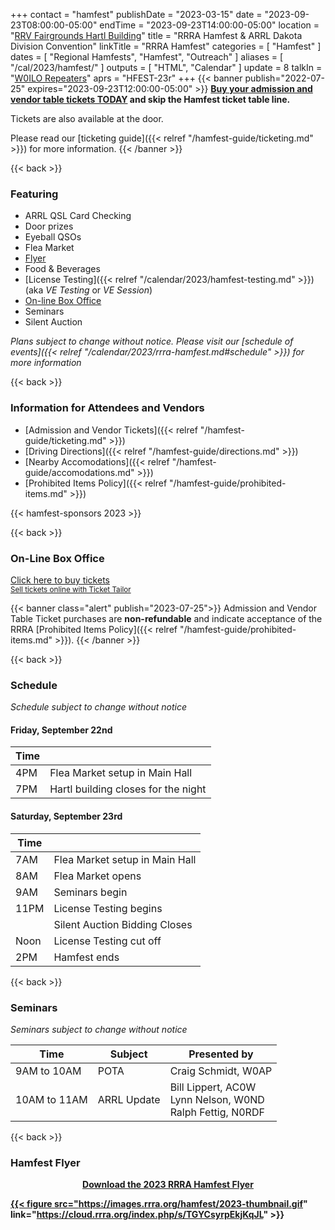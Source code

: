 +++
contact = "hamfest"
publishDate = "2023-03-15"
date = "2023-09-23T08:00:00-05:00"
endTime	 = "2023-09-23T14:00:00-05:00"
location = "[RRV Fairgrounds Hartl Building](/places/rrv-fairgrounds-hartl-building)"
title = "RRRA Hamfest & ARRL Dakota Division Convention"
linkTitle = "RRRA Hamfest"
categories = [ "Hamfest" ]
dates = [ "Regional Hamfests", "Hamfest", "Outreach" ]
aliases = [ "/cal/2023/hamfest/" ]
outputs = [ "HTML", "Calendar" ]
update = 8
talkIn = "[W0ILO Repeaters](/radios/)"
aprs = "HFEST-23r"
+++
{{< banner publish="2022-07-25" expires="2023-09-23T12:00:00-05:00" >}}
**[Buy your admission and vendor table tickets TODAY](https://tickets.rrra.org)
and skip the Hamfest ticket table line.**

Tickets are also available at the door.

Please read our
[ticketing guide]({{< relref "/hamfest-guide/ticketing.md" >}})
for more information.
{{< /banner >}}

{{< back >}}
### Featuring

* ARRL QSL Card Checking
* Door prizes
* Eyeball QSOs
* Flea Market
* [Flyer](#hamfest-flyer)
* Food & Beverages
* [License Testing]({{< relref "/calendar/2023/hamfest-testing.md" >}}) (aka *VE Testing* or *VE Session*)
* [On-line Box Office](#on-line-box-office)
* Seminars
* Silent Auction

*Plans subject to change without notice. Please visit our [schedule of events]({{< relref "/calendar/2023/rrra-hamfest.md#schedule" >}}) for more information*

{{< back >}}
### Information for Attendees and Vendors
* [Admission and Vendor Tickets]({{< relref "/hamfest-guide/ticketing.md" >}})
* [Driving Directions]({{< relref "/hamfest-guide/directions.md" >}})
* [Nearby Accomodations]({{< relref "/hamfest-guide/accomodations.md" >}})
* [Prohibited Items Policy]({{< relref "/hamfest-guide/prohibited-items.md" >}})

{{< hamfest-sponsors 2023 >}}

{{< back >}}

### On-Line Box Office

<!-- Ticket Tailor Widget. Paste this into your website where you want the
widget to appear. Do not change the code or the widget may not work properly.
-->
<div class="tt-widget"><div class="tt-widget-fallback"><p><a
href="https://www.tickettailor.com/all-tickets/redriverradioamateurs/?ref=website_widget"
target="_blank">Click here to buy tickets</a><br /><small><a
href="https://www.tickettailor.com?rf=wdg_99768"
class="tt-widget-powered">Sell tickets online with Ticket
Tailor</a></small></p></div><script
src="https://cdn.tickettailor.com/js/widgets/min/widget.js"
data-url="https://www.tickettailor.com/all-tickets/redriverradioamateurs/"
data-type="inline" data-inline-minimal="true" data-inline-show-logo="false"
data-inline-bg-fill="false" data-inline-inherit-ref-from-url-param=""
data-inline-ref="website_widget"></script></div>
<!-- End of Ticket Tailor Widget -->

{{< banner class="alert" publish="2023-07-25">}}
Admission and Vendor Table Ticket purchases are **non-refundable** and indicate
acceptance of the RRRA
[Prohibited Items Policy]({{< relref "/hamfest-guide/prohibited-items.md" >}}).
{{< /banner >}}

{{< back >}}
### Schedule
*Schedule subject to change without notice*

#### Friday, September 22nd

Time |      |
-----|------|
4PM | Flea Market setup in Main Hall
7PM | Hartl building closes for the night

#### Saturday, September 23rd

Time |      |
-----|------|
7AM | Flea Market setup in Main Hall
8AM | Flea Market opens
9AM | Seminars begin
11PM | License Testing begins
     | Silent Auction Bidding Closes
Noon | License Testing cut off
2PM | Hamfest ends

{{< back >}}
### Seminars

*Seminars subject to change without notice*

Time | Subject | Presented by
-----|---------|-------------
9AM to 10AM | POTA | Craig Schmidt, W0AP
10AM to 11AM | ARRL Update | Bill Lippert, AC0W<br>Lynn Nelson, W0ND<br>Ralph Fettig, N0RDF

{{< back >}}
### Hamfest Flyer

<div style="width:100%;text-align:center;margin-bottom:12px;">
<strong><a href="https://cloud.rrra.org/index.php/s/TGYCsyrpEkjKqJL">Download
the 2023 RRRA Hamfest Flyer</s>
</div>

{{< figure src="https://images.rrra.org/hamfest/2023-thumbnail.gif" link="https://cloud.rrra.org/index.php/s/TGYCsyrpEkjKqJL" >}}
